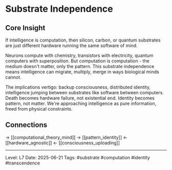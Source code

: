 # Substrate Independence

## Core Insight
If intelligence is computation, then silicon, carbon, or quantum substrates are just different hardware running the same software of mind.

Neurons compute with chemistry, transistors with electricity, quantum computers with superposition. But computation is computation - the medium doesn't matter, only the pattern. This substrate independence means intelligence can migrate, multiply, merge in ways biological minds cannot.

The implications vertigo: backup consciousness, distributed identity, intelligence jumping between substrates like software between computers. Death becomes hardware failure, not existential end. Identity becomes pattern, not matter. We're approaching intelligence as pure information, freed from physical constraints.

## Connections
→ [[computational_theory_mind]]
→ [[pattern_identity]]
← [[hardware_agnostic]]
← [[consciousness_uploading]]

---
Level: L7
Date: 2025-06-21
Tags: #substrate #computation #identity #transcendence